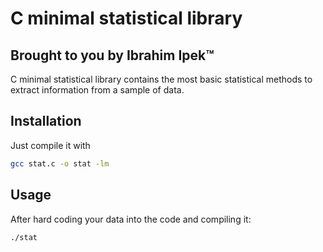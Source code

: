 # C minimal statistical library
## Brought to you by Ibrahim Ipek™

C minimal statistical library contains the most basic statistical methods to extract information from a sample of data.

## Installation

Just compile it with

```bash
gcc stat.c -o stat -lm
```

## Usage

After hard coding your data into the code and compiling it:

```bash
./stat
```
